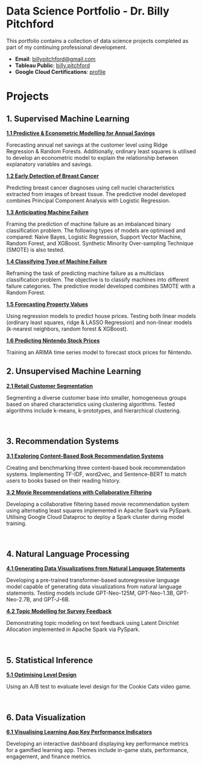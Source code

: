 # Data Science Portfolio - Dr. Billy Pitchford
This portfolio contains a collection of data science projects completed as part of my continuing professional development.

- **Email**: [billypitchford@gmail.com](billypitchford@googlemail.com)
- **Tableau Public**: [billy.pitchford](https://public.tableau.com/app/profile/billy.pitchford)
- **Google Cloud Certifications**: [profile](https://www.cloudskillsboost.google/public_profiles/e9f6420d-73e1-4837-8e6a-ef0d1d4f5f62)

# Projects

## 1. Supervised Machine Learning

**[1.1 Predictive & Econometric Modelling for Annual Savings](https://github.com/earth1987/predicting-annual-savings)**

Forecasting annual net savings at the customer level using Ridge Regression & Random Forests. Additionally, ordinary least squares is utilised to develop an econometric model to explain the relationship between explanatory variables and savings.

**[1.2 Early Detection of Breast Cancer](https://github.com/earth1987/predict-breast-cancer)**

Predicting breast cancer diagnoses using cell nuclei characteristics extracted from images of breast tissue. The predictive model developed combines Principal Component Analysis with Logistic Regression.

**[1.3 Anticipating Machine Failure](https://github.com/earth1987/machine-failure)**

Framing the prediction of machine failure as an imbalanced binary classification problem. The following types of models are optimised and compared: Naive Bayes, Logistic Regression, Support Vector Machine, Random Forest, and XGBoost. Synthetic Minority Over-sampling Technique (SMOTE) is also tested.

**[1.4 Classifying Type of Machine Failure](https://github.com/earth1987/machine-failure-type)**

Reframing the task of predicting machine failure as a multiclass classification problem. The objective is to classify machines into different failure categories. The predictive model developed combines SMOTE with a Random Forest.

**[1.5 Forecasting Property Values](https://github.com/earth1987/house-price-regression)**

Using regression models to predict house prices. Testing both linear models (ordinary least squares, ridge & LASSO Regression) and non-linear models (k-nearest neighbors, random forest & XGBoost).

**[1.6 Predicting Nintendo Stock Prices](https://github.com/earth1987/time-series-stock-prices)**

Training an ARIMA time series model to forecast stock prices for Nintendo.

## 2. Unsupervised Machine Learning

**[2.1 Retail Customer Segmentation](https://github.com/earth1987/retail-customer-segmentation)**

Segmenting a diverse customer base into smaller, homogeneous groups based on shared characteristics using clustering algorithms. Tested algorithms include k-means, k-prototypes, and hierarchical clustering.

<br>

## 3. Recommendation Systems

**[3.1 Exploring Content-Based Book Recommendation Systems](https://github.com/earth1987/book-content-based-recommender)**

Creating and benchmarking three content-based book recommendation systems. Implementing TF-IDF, word2vec, and Sentence-BERT to match users to books based on their reading history.

**[3.2 Movie Recommendations with Collaborative Filtering](https://github.com/earth1987/movie-recommender-als)**

Developing a collaborative filtering based movie recommendation system using alternating least squares implemented in Apache Spark via PySpark. Utilising Google Cloud Dataproc to deploy a Spark cluster during model training.

<br>

## 4. Natural Language Processing

**[4.1 Generating Data Visualizations from Natural Language Statements](https://github.com/earth1987/Generating-Data-Visualisations-from-Natural-Language-Statements)**

Developing a pre-trained transformer-based autoregressive language model capable of generating data visualizations from natural language statements. Testing models include GPT-Neo-125M, GPT-Neo-1.3B, GPT-Neo-2.7B, and GPT-J-6B.

**[4.2 Topic Modelling for Survey Feedback](https://github.com/earth1987/feedback-topic-modelling)**

Demonstrating topic modeling on text feedback using Latent Dirichlet Allocation implemented in Apache Spark via PySpark.

<br>

## 5. Statistical Inference

**[5.1 Optimising Level Design](https://github.com/earth1987/ab-testing-cookie-cats)**

Using an A/B test to evaluate level design for the Cookie Cats video game.

<br>

## 6. Data Visualization

**[6.1 Visualising Learning App Key Performance Indicators](https://public.tableau.com/views/LearningappKPIs/GameKPIs?:language=en-US&:display_count=n&:origin=viz_share_link)**

Developing an interactive dashboard displaying key performance metrics for a gamified learning app. Themes include in-game stats, performance, engagement, and finance metrics.
